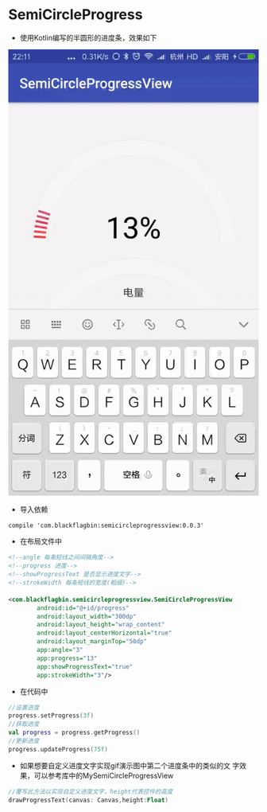 # SemiCircleProgress
* 使用Kotlin编写的半圆形的进度条，效果如下
 
 ![效果图](https://github.com/BlackFlagBin/SemiCircleProgress/blob/master/screenshot.gif?raw=true)

* 导入依赖
```
compile 'com.blackflagbin:semicircleprogressview:0.0.3'
```
* 在布局文件中
```xml
<!--angle 每条短线之间间隔角度-->
<!--progress 进度-->
<!--showProgressText 是否显示进度文字-->
<!--strokeWidth 每条短线的宽度(粗细)-->

<com.blackflagbin.semicircleprogressview.SemiCircleProgressView
        android:id="@+id/progress"
        android:layout_width="300dp"
        android:layout_height="wrap_content"
        android:layout_centerHorizontal="true"
        android:layout_marginTop="50dp"
        app:angle="3"
        app:progress="13"
        app:showProgressText="true"
        app:strokeWidth="3"/>

```
* 在代码中
```kotlin
//设置进度
progress.setProgress(3f)
//获取进度
val progress = progress.getProgress()
//更新进度
progress.updateProgress(75f)

```
* 如果想要自定义进度文字实现gif演示图中第二个进度条中的类似的文
字效果，可以参考库中的MySemiCircleProgressView
```kotlin
//覆写此方法以实现自定义进度文字，height代表控件的高度
drawProgressText(canvas: Canvas,height:Float)
```

